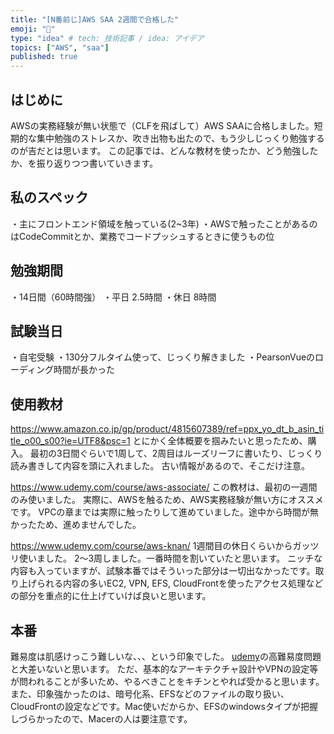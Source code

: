 ```yaml
---
title: "[N番前じ]AWS SAA 2週間で合格した"
emoji: "🙌"
type: "idea" # tech: 技術記事 / idea: アイデア
topics: ["AWS", "saa"]
published: true
---
```


## はじめに
AWSの実務経験が無い状態で（CLFを飛ばして）AWS SAAに合格しました。短期的な集中勉強のストレスか、吹き出物も出たので、もう少しじっくり勉強するのが吉だとは思います。
この記事では、どんな教材を使ったか、どう勉強したか、を振り返りつつ書いていきます。

## 私のスペック
・主にフロントエンド領域を触っている(2~3年)
・AWSで触ったことがあるのはCodeCommitとか、業務でコードプッシュするときに使うもの位

## 勉強期間
・14日間（60時間強）
・平日 2.5時間
・休日 8時間

## 試験当日
・自宅受験
・130分フルタイム使って、じっくり解きました
・PearsonVueのローディング時間が長かった

## 使用教材

https://www.amazon.co.jp/gp/product/4815607389/ref=ppx_yo_dt_b_asin_title_o00_s00?ie=UTF8&psc=1
とにかく全体概要を掴みたいと思ったため、購入。
最初の3日間ぐらいで1周して、2周目はルーズリーフに書いたり、じっくり読み書きして内容を頭に入れました。
古い情報があるので、そこだけ注意。

https://www.udemy.com/course/aws-associate/
この教材は、最初の一週間のみ使いました。
実際に、AWSを触るため、AWS実務経験が無い方にオススメです。
VPCの章までは実際に触ったりして進めていました。途中から時間が無かったため、進めませんでした。

https://www.udemy.com/course/aws-knan/
1週間目の休日くらいからガッツリ使いました。
2〜3周しました。一番時間を割いていたと思います。
ニッチな内容も入っていますが、試験本番ではそういった部分は一切出なかったです。取り上げられる内容の多いEC2, VPN, EFS, CloudFrontを使ったアクセス処理などの部分を重点的に仕上げていけば良いと思います。

## 本番
難易度は肌感けっこう難しいな、、、という印象でした。
[udemy](https://www.udemy.com/course/aws-knan/)の高難易度問題と大差いないと思います。
ただ、基本的なアーキテクチャ設計やVPNの設定等が問われることが多いため、やるべきことをキチンとやれば受かると思います。
また、印象強かったのは、暗号化系、EFSなどのファイルの取り扱い、CloudFrontの設定などです。Mac使いだからか、EFSのwindowsタイプが把握しづらかったので、Macerの人は要注意です。